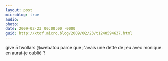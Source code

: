 ```yaml
---
layout: post
microblog: true
audio: 
photo: 
date: 2009-02-23 00:00:00 -0000
guid: http://xtof.micro.blog/2009/02/23/t1240594637.html
---
```

give 5 twollars @webatou parce que j'avais une dette de jeu avec monique. en aurai-je oublié ?
